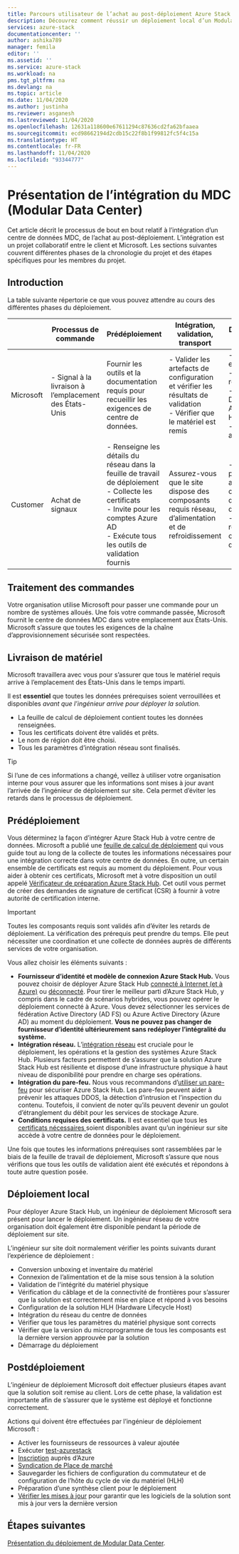 ```yaml
---
title: Parcours utilisateur de l’achat au post-déploiement Azure Stack Hub | Microsoft Docs
description: Découvrez comment réussir un déploiement local d’un Modular Data Center, de la planification au post-déploiement.
services: azure-stack
documentationcenter: ''
author: ashika789
manager: femila
editor: ''
ms.assetid: ''
ms.service: azure-stack
ms.workload: na
pms.tgt_pltfrm: na
ms.devlang: na
ms.topic: article
ms.date: 11/04/2020
ms.author: justinha
ms.reviewer: asganesh
ms.lastreviewed: 11/04/2020
ms.openlocfilehash: 12631a118600e67611294c87636cd2fa62bfaaea
ms.sourcegitcommit: ecd98662194d2cdb15c22f8b1f99812fc5f4c15a
ms.translationtype: HT
ms.contentlocale: fr-FR
ms.lasthandoff: 11/04/2020
ms.locfileid: "93344777"
---
```

# <a name="modular-data-center-integration-overview"></a>Présentation de l’intégration du MDC (Modular Data Center)

Cet article décrit le processus de bout en bout relatif à l’intégration d’un centre de données MDC, de l’achat au post-déploiement. L’intégration est un projet collaboratif entre le client et Microsoft. Les sections suivantes couvrent différentes phases de la chronologie du projet et des étapes spécifiques pour les membres du projet.

## <a name="introduction"></a>Introduction

La table suivante répertorie ce que vous pouvez attendre au cours des différentes phases du déploiement.

|   |Processus de commande  |Prédéploiement |Intégration, validation, transport |Déploiement local  |Post déploiement |
|---|---------------|---------------|-----------------------------------|--------------------|----------------|
|Microsoft  |- Signal à la livraison à l’emplacement des États-Unis    |Fournir les outils et la documentation requis pour recueillir les exigences de centre de données.  |- Valider les artefacts de configuration et vérifier les résultats de validation<br>- Vérifier que le matériel est remis  |- Installation et intégration<br>- Intégration réseau<br>- Déploiement Azure Stack Hub<br>- Transfert au client    |Syndication d’inscription et de Place de marché|
|Customer   |Achat de signaux   |- Renseigne les détails du réseau dans la feuille de travail de déploiement<br>- Collecte les certificats<br>- Invite pour les comptes Azure AD<br>- Exécute tous les outils de validation fournis    |Assurez-vous que le site dispose des composants requis réseau, d’alimentation et de refroidissement    |- Soyez prêt pour les artefacts de configuration de déploiement<br>- Ingénieur réseau du client disponible   |     |


## <a name="order-process"></a>Traitement des commandes

Votre organisation utilise Microsoft pour passer une commande pour un nombre de systèmes alloués. Une fois votre commande passée, Microsoft fournit le centre de données MDC dans votre emplacement aux États-Unis. Microsoft s’assure que toutes les exigences de la chaîne d’approvisionnement sécurisée sont respectées. 

## <a name="hardware-delivery"></a>Livraison de matériel

Microsoft travaillera avec vous pour s’assurer que tous le matériel requis arrive à l’emplacement des États-Unis dans le temps imparti.  

Il est **essentiel** que toutes les données prérequises soient verrouillées et disponibles *avant que l’ingénieur arrive pour déployer la solution.*

- La feuille de calcul de déploiement contient toutes les données renseignées. 
- Tous les certificats doivent être validés et prêts.
- Le nom de région doit être choisi.
- Tous les paramètres d’intégration réseau sont finalisés.

>[!Tip]
>Si l’une de ces informations a changé, veillez à utiliser votre organisation interne pour vous assurer que les informations sont mises à jour avant l’arrivée de l’ingénieur de déploiement sur site. Cela permet d’éviter les retards dans le processus de déploiement.

## <a name="pre-deployment"></a>Prédéploiement

Vous déterminez la façon d’intégrer Azure Stack Hub à votre centre de données. Microsoft a publié une [feuille de calcul de déploiement](../operator/azure-stack-deployment-worksheet.md) qui vous guide tout au long de la collecte de toutes les informations nécessaires pour une intégration correcte dans votre centre de données. En outre, un certain ensemble de certificats est requis au moment du déploiement. Pour vous aider à obtenir ces certificats, Microsoft met à votre disposition un outil appelé [Vérificateur de préparation Azure Stack Hub](../operator/azure-stack-validation-report.md). Cet outil vous permet de créer des demandes de signature de certificat (CSR) à fournir à votre autorité de certification interne. 

>[!Important]
>Toutes les composants requis sont validés afin d’éviter les retards de déploiement. La vérification des prérequis peut prendre du temps. Elle peut nécessiter une coordination et une collecte de données auprès de différents services de votre organisation.

Vous allez choisir les éléments suivants :

- **Fournisseur d’identité et modèle de connexion Azure Stack Hub.** Vous pouvez choisir de déployer Azure Stack Hub [connecté à Internet (et à Azure)](../operator/azure-stack-connected-deployment.md) ou [déconnecté](../operator/azure-stack-disconnected-deployment.md). Pour tirer le meilleur parti d’Azure Stack Hub, y compris dans le cadre de scénarios hybrides, vous pouvez opérer le déploiement connecté à Azure. Vous devez sélectionner les services de fédération Active Directory (AD FS) ou Azure Active Directory (Azure AD) au moment du déploiement. **Vous ne pouvez pas changer de fournisseur d’identité ultérieurement sans redéployer l’intégralité du système.**
- **Intégration réseau.** L’[intégration réseau](../operator/azure-stack-network.md) est cruciale pour le déploiement, les opérations et la gestion des systèmes Azure Stack Hub. Plusieurs facteurs permettent de s’assurer que la solution Azure Stack Hub est résiliente et dispose d’une infrastructure physique à haut niveau de disponibilité pour prendre en charge ses opérations.
- **Intégration du pare-feu.** Nous vous recommandons d’[utiliser un pare-feu](../operator/azure-stack-firewall.md) pour sécuriser Azure Stack Hub. Les pare-feu peuvent aider à prévenir les attaques DDOS, la détection d’intrusion et l’inspection du contenu. Toutefois, il convient de noter qu’ils peuvent devenir un goulot d’étranglement du débit pour les services de stockage Azure.
- **Conditions requises des certificats.** Il est essentiel que tous les [certificats nécessaires ](../operator/azure-stack-pki-certs.md) soient disponibles avant qu’un ingénieur sur site accède à votre centre de données pour le déploiement.

Une fois que toutes les informations prérequises sont rassemblées par le biais de la feuille de travail de déploiement, Microsoft s’assure que nous vérifions que tous les outils de validation aient été exécutés et répondons à toute autre question posée. 

## <a name="onsite-deployment"></a>Déploiement local

Pour déployer Azure Stack Hub, un ingénieur de déploiement Microsoft sera présent pour lancer le déploiement. Un ingénieur réseau de votre organisation doit également être disponible pendant la période de déploiement sur site.

L’ingénieur sur site doit normalement vérifier les points suivants durant l’expérience de déploiement :

- Conversion unboxing et inventaire du matériel
- Connexion de l’alimentation et de la mise sous tension à la solution
- Validation de l'intégrité du matériel physique
- Vérification du câblage et de la connectivité de frontières pour s’assurer que la solution est correctement mise en place et répond à vos besoins
- Configuration de la solution HLH (Hardware Lifecycle Host)
- Intégration du réseau du centre de données
- Vérifier que tous les paramètres du matériel physique sont corrects
- Vérifier que la version du microprogramme de tous les composants est la dernière version approuvée par la solution
- Démarrage du déploiement

## <a name="post-deployment"></a>Postdéploiement

L’ingénieur de déploiement Microsoft doit effectuer plusieurs étapes avant que la solution soit remise au client. Lors de cette phase, la validation est importante afin de s’assurer que le système est déployé et fonctionne correctement.

Actions qui doivent être effectuées par l’ingénieur de déploiement Microsoft :

- Activer les fournisseurs de ressources à valeur ajoutée
- Exécuter [test-azurestack](../operator/azure-stack-diagnostic-test.md)
- [Inscription](../operator/azure-stack-registration-role.md) auprès d’Azure
- [Syndication de Place de marché](../operator/azure-stack-marketplace.md)
- Sauvegarder les fichiers de configuration du commutateur et de configuration de l’hôte du cycle de vie du matériel (HLH)
- Préparation d’une synthèse client pour le déploiement
- [Vérifier les mises à jour](../operator/azure-stack-updates.md) pour garantir que les logiciels de la solution sont mis à jour vers la dernière version

## <a name="next-steps"></a>Étapes suivantes

[Présentation du déploiement de Modular Data Center](deployment-overview.md).

